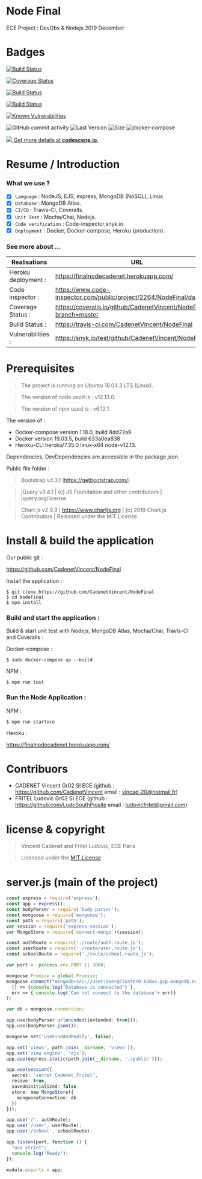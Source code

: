 # Node Final #

ECE Project : DevObs & Nodejs 2019 December

# Badges #

[![Build Status](https://travis-ci.com/CadenetVincent/NodeFinal.svg?branch=master)](https://travis-ci.com/CadenetVincent/NodeFinal)

[![Coverage Status](https://coveralls.io/repos/github/CadenetVincent/NodeFinal/badge.svg?branch=master)](https://coveralls.io/github/CadenetVincent/NodeFinal?branch=master)

[![Build Status](https://www.code-inspector.com/project/2264/status/svg)](https://www.code-inspector.com/public/project/2264/NodeFinal/dashboard)

[![Build Status](https://www.code-inspector.com/project/2264/score/svg)](https://www.code-inspector.com/public/project/2264/NodeFinal/dashboard)

<a href="https://snyk.io/test/github/CadenetVincent/NodeFinal?targetFile=package.json"><img src="https://snyk.io/test/github/CadenetVincent/NodeFinal/badge.svg?targetFile=package.json" alt="Known Vulnerabilities" data-canonical-src="https://snyk.io/test/github/CadenetVincent/NodeFinal?targetFile=package.json" style="max-width:100%;"></a>

<img alt="GitHub commit activity" src="https://img.shields.io/github/commit-activity/y/CadenetVincent/NodeFinal">
<img alt="Last Version" src="https://img.shields.io/github/package-json/v/CadenetVincent/NodeFinal">
<img alt="Size" src="https://img.shields.io/github/languages/code-size/CadenetVincent/NodeFinal">
<img alt="docker-compose" src="https://img.shields.io/badge/docker--compose-mongo%20atlas%20%2B%20node-blueviolet">

[![](https://codescene.io/projects/6384/status.svg) Get more details at **codescene.io**.](https://codescene.io/projects/6384/jobs/latest-successful/results)

# Resume / Introduction #

### What we use ? 

- [x] `Language` : NodeJS, EJS, express, MongoDB (NoSQL), Linux.
- [x] `Database` : MongoDB Atlas.
- [x] `CI/CD` : Travis-CI, Coveralls. 
- [x] `Unit Test` : Mocha/Chai, Nodejs. 
- [x] `Code verification` : Code-inspector,snyk.io.
- [x] `Deployment` : Docker, Docker-compose, Heroku (production).

### See more about ...

| Realisations | URL |
|---------|-------|
| Heroku deployment :  | https://finalnodecadenet.herokuapp.com/ |
| Code inspector : | https://www.code-inspector.com/public/project/2264/NodeFinal/dashboard |
| Coverage Status : | https://coveralls.io/github/CadenetVincent/NodeFinal?branch=master |
| Build Status : | https://travis-ci.com/CadenetVincent/NodeFinal |
| Vulnerabilities : | https://snyk.io/test/github/CadenetVincent/NodeFinal |

# Prerequisites #

> The project is running on Ubuntu 18.04.3 LTS (Linux).

> The version of node used is : v12.13.0.

> The version of npm used is : v6.12.1.

The version of :
- Docker-compose version 1.18.0, build 8dd22a9
- Docker version 19.03.5, build 633a0ea838
- Heroku-CLI heroku/7.35.0 linux-x64 node-v12.13.

Dependencies, DevDependencies are accessible in the package.json.

Public file folder :

> Bootstrap v4.3.1 (https://getbootstrap.com/)

> jQuery v3.4.1 | (c) JS Foundation and other contributors | jquery.org/license 

> Chart.js v2.9.3 | https://www.chartjs.org | (c) 2019 Chart.js Contributors | Released under the MIT License

# Install & build the application #

Our public git :

https://github.com/CadenetVincent/NodeFinal

Install the application :

    $ git clone https://github.com/CadenetVincent/NodeFinal
    $ cd NodeFinal
    $ npm install

### Build and start the application : 

Build & start unit test with Nodejs, MongoDB Atlas, Mocha/Chai, Travis-CI and Coveralls : 

Docker-compose : 

    $ sudo docker-compose up --build

NPM : 

    $ npm run test

### Run the Node Application : 

NPM : 

    $ npm run startece

Heroku : 

https://finalnodecadenet.herokuapp.com/

# Contribuors #

- CADENET Vincent Gr02 SI ECE (github : https://github.com/CadenetVincent email : vincad-20@hotmail.fr)
- FRITEL Ludovic Gr02 SI ECE (github : https://github.com/LudoSouthPigalle email : ludovicfritel@gmail.com)

# license & copyright #

> Vincent Cadenet and Fritel Ludovic, ECE Paris

> Licensed under the [MIT License](LICENSE)

# server.js (main of the project) #

```typescript
const express = require('express');
const app = express();
const bodyParser = require('body-parser');
const mongoose = require('mongoose');
const path = require('path');
var session = require('express-session');
var MongoStore = require('connect-mongo')(session);

const authRoute = require('./route/auth.route.js');
const userRoute = require('./route/user.route.js');
const schoolRoute = require('./route/school.route.js');

var port =  process.env.PORT || 3000;

mongoose.Promise = global.Promise;
mongoose.connect("mongodb+srv://User:User@cluster0-k3dxs.gcp.mongodb.net/ececadenetfritel", { useNewUrlParser: true }).then(
  () => {console.log('Database is connected') },
  err => { console.log('Can not connect to the database'+ err)}
);

var db = mongoose.connection;

app.use(bodyParser.urlencoded({extended: true}));
app.use(bodyParser.json());

mongoose.set('useFindAndModify', false);

app.set('views', path.join(__dirname, 'views'));
app.set('view engine', 'ejs');
app.use(express.static(path.join(__dirname, './public')));

app.use(session({
  secret: 'secret_Cadenet_Fritel',
  resave: true,
  saveUninitialized: false,
  store: new MongoStore({
    mongooseConnection: db
  })
}));

app.use('/', authRoute);
app.use('/user', userRoute);
app.use('/school', schoolRoute);

app.listen(port, function () {
  "use strict";
  console.log('Ready');
});

module.exports = app;

```





